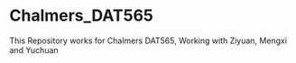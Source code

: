 # Chalmers_DAT565
This Repository works for Chalmers DAT565, Working with Ziyuan, Mengxi and Yuchuan
